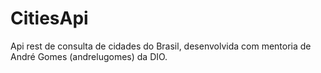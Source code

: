 # CitiesApi

Api rest de consulta de cidades do Brasil, desenvolvida com mentoria de André Gomes (andrelugomes) da DIO.

